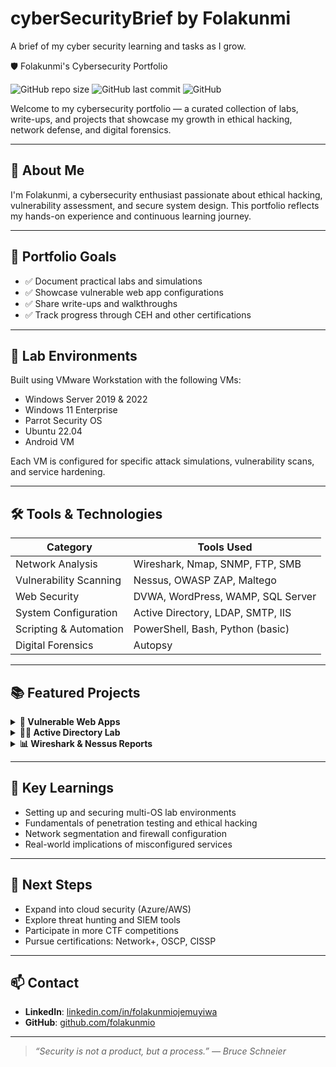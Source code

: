 # cyberSecurityBrief by Folakunmi
A brief of my cyber security learning and tasks as I grow.

🛡️ Folakunmi's Cybersecurity Portfolio

![GitHub repo size](https://img.shields.io/github/repo-size/folakunmio/cyberSecurityBrief)
![GitHub last commit](https://img.shields.io/github/last-commit/folakunmio/cyberSecurityBrief)
![GitHub](https://img.shields.io/github/license/folakunmio/cyberSecurityBrief)

Welcome to my cybersecurity portfolio — a curated collection of labs, write-ups, and projects that showcase my growth in ethical hacking, network defense, and digital forensics.

---

## 📌 About Me

I'm Folakunmi, a cybersecurity enthusiast passionate about ethical hacking, vulnerability assessment, and secure system design. This portfolio reflects my hands-on experience and continuous learning journey.

---

## 🎯 Portfolio Goals

- ✅ Document practical labs and simulations
- ✅ Showcase vulnerable web app configurations
- ✅ Share write-ups and walkthroughs
- ✅ Track progress through CEH and other certifications

---

## 🧪 Lab Environments

Built using VMware Workstation with the following VMs:

- Windows Server 2019 & 2022
- Windows 11 Enterprise
- Parrot Security OS
- Ubuntu 22.04
- Android VM

Each VM is configured for specific attack simulations, vulnerability scans, and service hardening.

---

## 🛠️ Tools & Technologies

| Category              | Tools Used                                      |
|----------------------|--------------------------------------------------|
| Network Analysis      | Wireshark, Nmap, SNMP, FTP, SMB                 |
| Vulnerability Scanning| Nessus, OWASP ZAP, Maltego                      |
| Web Security          | DVWA, WordPress, WAMP, SQL Server              |
| System Configuration  | Active Directory, LDAP, SMTP, IIS              |
| Scripting & Automation| PowerShell, Bash, Python (basic)               |
| Digital Forensics | Autopsy |

---

## 📚 Featured Projects

<details>
  <summary><strong>🔐 Vulnerable Web Apps</strong></summary>
  - GoodShopping & MovieScope: SQLi, XSS, auth flaws  
  - DVWA & WordPress: OWASP Top 10 testing
</details>

<details>
  <summary><strong>🧑‍💻 Active Directory Lab</strong></summary>
  - User/group creation  
  - GPO enforcement  
  - Privilege escalation testing
</details>

<details>
  <summary><strong>📊 Wireshark & Nessus Reports</strong></summary>
  - Packet capture analysis  
  - Vulnerability scans with remediation strategies
</details>

---

## 🧠 Key Learnings

- Setting up and securing multi-OS lab environments
- Fundamentals of penetration testing and ethical hacking
- Network segmentation and firewall configuration
- Real-world implications of misconfigured services

---

## 🚀 Next Steps

- Expand into cloud security (Azure/AWS)
- Explore threat hunting and SIEM tools
- Participate in more CTF competitions
- Pursue certifications: Network+, OSCP, CISSP

---

## 📫 Contact

- **LinkedIn**: [linkedin.com/in/folakunmiojemuyiwa](https://linkedin.com/in/folakunmiojemuyiwa)  
- **GitHub**: [github.com/folakunmio](https://github.com/folakunmio)

---

> _“Security is not a product, but a process.” — Bruce Schneier_
